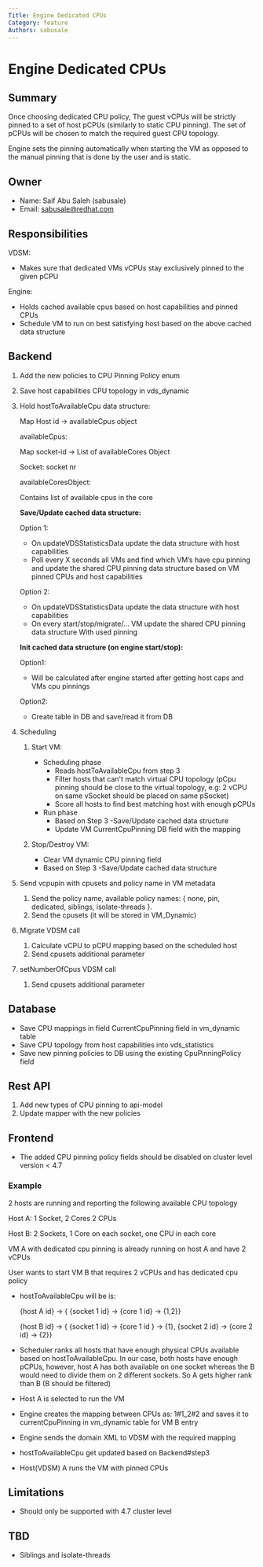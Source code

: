 ```yaml
---
Title: Engine Dedicated CPUs
Category: feature
Authors: sabusale
---
```


# Engine Dedicated CPUs

## Summary

Once choosing dedicated CPU policy, The guest vCPUs will be strictly pinned to a set of host pCPUs
(similarly to static CPU pinning). The set of pCPUs will be chosen to match the required guest CPU topology.

Engine sets the pinning automatically when starting the VM as opposed to the manual pinning that is
done by the user and is static.

## Owner

-   Name: Saif Abu Saleh (sabusale)
-   Email: sabusale@redhat.com

## Responsibilities

VDSM:

- Makes sure that dedicated VMs vCPUs stay exclusively pinned to the given pCPU

Engine:
- Holds cached available cpus based on host capabilities and pinned CPUs
- Schedule VM to run on best satisfying host based on the above cached data structure



## Backend

1. Add the new policies to CPU Pinning Policy enum
2. Save host capabilities CPU topology in vds_dynamic
3. Hold hostToAvailableCpu data structure:

    Map Host id -> availableCpus object

    availableCpus:

    Map socket-id -> List of availableCores Object 

    Socket: socket nr

    availableCoresObject:
    
    Contains list of available cpus in the core

    **Save/Update cached data structure:**    

    Option 1:
    * On updateVDSStatisticsData update the data structure with host capabilities
    * Poll every X seconds all VMs and find which VM’s have cpu pinning and update the shared CPU pinning data structure based on VM pinned CPUs and host capabilities

    Option 2:
    * On updateVDSStatisticsData update the data structure with host capabilities
    * On every start/stop/migrate/… VM update the shared CPU pinning data structure
    With used pinning

   **Init cached data structure (on engine start/stop):**
   
    Option1:
    * Will be calculated after engine started after getting host caps and VMs cpu pinnings
    
    Option2:
    * Create table in DB and save/read it from DB

4. Scheduling
    1. Start VM:
        - Scheduling phase
            - Reads hostToAvailableCpu from step 3
            - Filter hosts that can't match virtual CPU topology (pCpu pinning should
              be close to the virtual topology, e.g: 2 vCPU on same vSocket should be placed on same pSocket)
            - Score all hosts to find best matching host with enough pCPUs 
        - Run phase
            - Based on Step 3 -Save/Update cached data structure
            - Update VM CurrentCpuPinning DB field with the mapping

    2. Stop/Destroy VM:
        - Clear VM dynamic CPU pinning field
        - Based on Step 3 -Save/Update cached data structure
    
3. Send vcpupin with cpusets and policy name in VM metadata
   1. Send the policy name, available policy names: { none, pin, dedicated, siblings, isolate-threads }.
   2. Send the cpusets (it will be stored in VM_Dynamic)

4. Migrate VDSM call
   1. Calculate vCPU to pCPU mapping based on the scheduled host
   2. Send cpusets additional parameter
   
5. setNumberOfCpus VDSM call
   1. Send cpusets additional parameter


## Database

* Save CPU mappings in field CurrentCpuPinning field in vm_dynamic table
* Save CPU topology from host capabilities into vds_statistics
* Save new pinning policies to DB using the existing CpuPinningPolicy field

## Rest API

1. Add new types of CPU pinning to api-model
2. Update mapper with the new policies

## Frontend

- The added CPU pinning policy fields should be disabled on cluster level version < 4.7


### Example
2 hosts are running and reporting the following available CPU topology


Host A: 1 Socket, 2 Cores 2 CPUs

Host B: 2 Sockets, 1 Core on each socket, one CPU in each core




VM A with dedicated cpu pinning is already running on host A and have 2 vCPUs

User wants to start VM B that requires 2 vCPUs and has dedicated cpu policy

- hostToAvailableCpu will be is:
  
  {host A id} -> { {socket 1 id} -> {core 1 id} -> {1,2}}
  
  {host B id} -> { {socket 1 id} -> {core 1 id } -> {1}, {socket 2 id} -> {core 2 id} -> {2}}
- Scheduler ranks all hosts that have enough physical CPUs available based on hostToAvailableCpu. In our case, both
  hosts have enough pCPUs, however, host A has both available on one socket whereas the B would need to divide them on 
  2 different sockets. So A gets higher rank than B (B should be filtered)
- Host A is selected to run the VM
- Engine creates the mapping between CPUs as: 1#1_2#2 and saves it to currentCpuPinning in vm_dynamic table for VM B entry
- Engine sends the domain XML to VDSM with the required mapping
- hostToAvailableCpu get updated based on Backend#step3
- Host(VDSM) A runs the VM with pinned CPUs

## Limitations
- Should only be supported with 4.7 cluster level

## TBD
- Siblings and isolate-threads